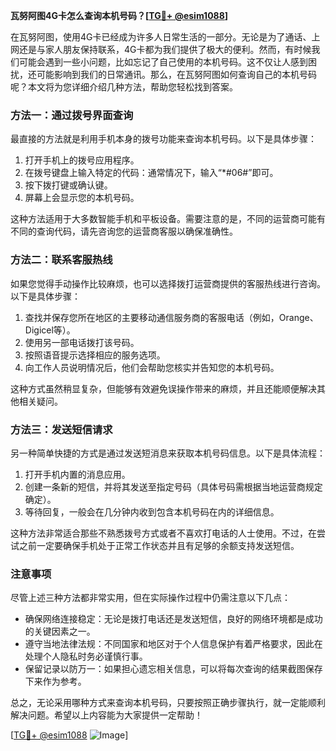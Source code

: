 **瓦努阿图4G卡怎么查询本机号码？[[TG💪+ @esim1088](https://t.me/s/esim1088)]**

在瓦努阿图，使用4G卡已经成为许多人日常生活的一部分。无论是为了通话、上网还是与家人朋友保持联系，4G卡都为我们提供了极大的便利。然而，有时候我们可能会遇到一些小问题，比如忘记了自己使用的本机号码。这不仅让人感到困扰，还可能影响到我们的日常通讯。那么，在瓦努阿图如何查询自己的本机号码呢？本文将为您详细介绍几种方法，帮助您轻松找到答案。

### 方法一：通过拨号界面查询

最直接的方法就是利用手机本身的拨号功能来查询本机号码。以下是具体步骤：

1. 打开手机上的拨号应用程序。
2. 在拨号键盘上输入特定的代码：通常情况下，输入“*#06#”即可。
3. 按下拨打键或确认键。
4. 屏幕上会显示您的本机号码。

这种方法适用于大多数智能手机和平板设备。需要注意的是，不同的运营商可能有不同的查询代码，请先咨询您的运营商客服以确保准确性。

### 方法二：联系客服热线

如果您觉得手动操作比较麻烦，也可以选择拨打运营商提供的客服热线进行咨询。以下是具体步骤：

1. 查找并保存您所在地区的主要移动通信服务商的客服电话（例如，Orange、Digicel等）。
2. 使用另一部电话拨打该号码。
3. 按照语音提示选择相应的服务选项。
4. 向工作人员说明情况后，他们会帮助您核实并告知您的本机号码。

这种方式虽然稍显复杂，但能够有效避免误操作带来的麻烦，并且还能顺便解决其他相关疑问。

### 方法三：发送短信请求

另一种简单快捷的方式是通过发送短消息来获取本机号码信息。以下是具体流程：

1. 打开手机内置的消息应用。
2. 创建一条新的短信，并将其发送至指定号码（具体号码需根据当地运营商规定确定）。
3. 等待回复，一般会在几分钟内收到包含本机号码在内的详细信息。

这种方法非常适合那些不熟悉拨号方式或者不喜欢打电话的人士使用。不过，在尝试之前一定要确保手机处于正常工作状态并且有足够的余额支持发送短信。

### 注意事项

尽管上述三种方法都非常实用，但在实际操作过程中仍需注意以下几点：

- 确保网络连接稳定：无论是拨打电话还是发送短信，良好的网络环境都是成功的关键因素之一。
- 遵守当地法律法规：不同国家和地区对于个人信息保护有着严格要求，因此在处理个人隐私时务必谨慎行事。
- 保留记录以防万一：如果担心遗忘相关信息，可以将每次查询的结果截图保存下来作为参考。

总之，无论采用哪种方式来查询本机号码，只要按照正确步骤执行，就一定能顺利解决问题。希望以上内容能为大家提供一定帮助！

[[TG💪+ @esim1088](https://t.me/s/esim1088) ![Image](https://i.postimg.cc/4NQfJmqS/Snipaste-2025-05-13-00-14-12.png)]